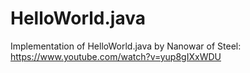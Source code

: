 # HelloWorld.java
Implementation of HelloWorld.java by Nanowar of Steel: https://www.youtube.com/watch?v=yup8gIXxWDU
